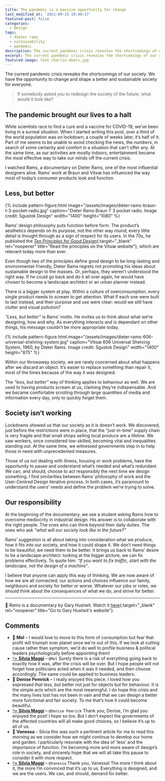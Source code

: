 ```yaml
---
title: The pandemic is a massive opportunity for change
last_modified_at: '2021-09-15 18:40:17'
featured-post: false
categories:
  - Design
tags:
  - dieter rams
  - sustainability
  - pandemic
description: The current pandemic crisis reveales the shortcomings of our society. We have the opportunity to change and shape a better and sustainable society for everyone.
excerpt: The current pandemic crisis reveales the shortcomings of our society. We have the opportunity to change and shape a better and sustainable society for everyone.
featured-image: feat-charlie-deets.jpg
---
```

<p class="lead">The current pandemic crisis reveales the shortcomings of our society. We have the opportunity to change and shape a better and sustainable society for everyone.</p>

> If somebody asked you to redesign the society of the future, what would it look like?

## The pandemic brought our lives to a halt

While scientists race to find a cure and a vaccine for COVID-19, we’ve been living in a surreal situation. When I started writing this post, over a third of the world population was on lockdown; a couple of weeks later, it’s half of it. Part of me seems to be unable to avoid checking the news, the _numbers_, in search of some certainty and comfort in a situation that can’t offer any. At the same time, as our activities are mostly indoors, entertainment became the most effective way to take our minds off the current crisis.

I watched _Rams_, a documentary on Dieter Rams, one of the most influential designers alive. Rams’ work at Braun and Vitsœ has influenced the way most of today’s consumer products look and function.

## Less, but better

{% include pattern-figure.html image="/assets/images/dieter-rams-braun-t-3-pocket-radio.jpg" caption="Dieter Rams Braun T 3 pocket radio. Image credit: Sgustok Design" width="1400" height="1080" %}

Rams’ design philosophy puts function before form. The product’s aesthetics depends on its purpose, not the other way round; every little detail is thought through as a sign of respect for its users. In the 70s, he published the [_Ten Principles for Good Design_](https://www.vitsoe.com/eu/about/good-design){:target="_blank" rel="noopener" title="Read the principles on the Vits&oelig; website"}, which are relevant today more than ever.

Even though two of the principles define good design to be long-lasting and environmental-friendly, Dieter Rams regrets not promoting his ideas about sustainable design to the masses. Or, perhaps, they weren’t understood the right way. If he could go back and do it all over again, he would have chosen to become a landscape architect or an urban planner instead.

There is a bigger system at play. Within a culture of overconsumption, every single product needs to scream to get attention. What if each one were built to last instead, and their purpose and use were clear: would we still have clutter and visual pollution?

_“Less, but better”_ is Rams’ motto. He invites us to think about what we’re designing, how and why. As everything interacts and is dependant on other things, his message couldn’t be more appropriate today.

{% include pattern-figure.html image="/assets/images/dieter-rams-606-universal-shelving-system.jpg" caption="Vits&oelig; 606 Universal Shelving System, 1960, by Dieter Rams. Image credit: Sgustok Design" width="1400" height="875" %}

Within our throwaway society, we are rarely concerned about what happens after we discard an object. It’s easier to replace something than repair it, most of the times because of the way it was designed.

The _“less, but better”_ way of thinking applies to behaviour as well. We are used to having products scream at us, claiming they’re indispensable. And we became comfortable scrolling through large quantities of media and information every day, only to quickly forget them.

## Society isn’t working

Lockdowns showed us that our society as it is doesn’t work. We discovered, just before the restrictions were in place, that the “just-in-time” supply chain is very fragile and that small shops selling local produce are a lifeline. We saw workers, once considered low-skilled, becoming vital and inequalities standing out. At the same time, we witnessed governments step in to help those in need with unprecedented measures.

Those of us not dealing with illness, housing or work problems, have the opportunity to pause and understand what’s needed and what’s redundant. We can, and should, choose to act responsibly the next time we design something. I find similarities between Rams’ philosophy of work and the User-Centred Design iterative process. In both cases, it’s paramount to understand the users’ needs and define the problem we’re trying to solve.

## Our responsibility

At the beginning of the documentary, we see a student asking Rams how to overcome mediocrity in industrial design. His answer is to collaborate with the right people. The ones who can think beyond their daily duties. The ones who ask _“what will our society look like in the future?”_

Rams’ suggestion is all about taking into consideration what we produce, how it fits into our society, and how it could shape it. We don’t need things to be beautiful; we need them to be better. It brings us back to Rams’ desire to be a landscape architect: looking at the bigger picture, we can fix problems effectively. To quote him: _“If you want to fix traffic, start with the landscape, not the design of a machine”_.

I believe that anyone can apply this way of thinking. We are now aware of how we are all connected; our actions and choices influence our family, neighbours and society for better or worse. Whatever our jobs or roles, we should think about the consequences of what we do, and strive for better.

---

🔗 _Rams_ is a documentary by Gary Hustwit. Watch it [here](https://hustwit.vhx.tv/){:target="_blank" rel="noopener" title="Go to Gary Hustwit's website"}.

<div class="smd-responses my-5 pt-3">
  <h2>Comments</h2>
  <div class="webmentions">
    <ul class="comments">
      <li>
        <span class="reaction">💬 <strong>Mel</strong>&nbsp;&ndash;</span>
        <span>I would love to move to this form of consumption but fear that profit will triumph over planet once we're out of this. If we look at cutting cause rather than symptom, we'd do well to profile business &amp; political leaders psychologically before appointing them!</span>
      </li>
      <li class="reaction-reply">
        <a class="reaction" title="mentioned" href="{{ site.url }}">↪️ <strong>Silvia Maggi</strong></a>&nbsp;&ndash;&nbsp;<code>@Mel</code>
        <span>Surely there is a risk of everything going back to exactly how it was, after the crisis will be over. But I hope people will not forget how politicians acted when it was it needed, and then choose accordingly. The same could be applied to business leaders.</span>
      </li>
      <li>
        <span class="reaction">💬 <strong>Denise Pemrick</strong>&nbsp;&ndash;</span>
        <span>I really enjoyed this piece. I loved how you expressed that less, but better not just for objects but for behaviour. It is the simple acts which are the most meaningful. I do hope this crisis and the many lives lost has not been in vain and that we can design a better more functional and fair society. To me that’s how it could become beautiful.</span>
      </li>
      <li class="reaction-reply">
        <a class="reaction" title="mentioned" href="{{ site.url }}">↪️ <strong>Silvia Maggi</strong></a>&nbsp;&ndash;&nbsp;<code>@Denise Pemrick</code>
        <span>Thank you, Denise, I’m glad you enjoyed the post! I hope so too. But I don’t expect the governments of the affected countries will all make good choices, so I believe it’s up to all of us.</span>
      </li>
      <li>
        <span class="reaction">💬 <strong>Vanessa</strong>&nbsp;&ndash;</span>
        <span>Silvia this was such a pertinent article for me to read this morning as we consider how we might continue to develop our home and garden. I particularly resonate with the idea of ‘less’ and the importance of function. I’m becoming more and more aware of design’s role in society, and sincerely hope that we will all take this pause to consider it with more respect.</span>
      </li>
      <li class="reaction-reply">
        <a class="reaction" title="mentioned" href="{{ site.url }}">↪️ <strong>Silvia Maggi</strong></a>&nbsp;&ndash;&nbsp;<code>@Vanessa</code>
        <span>Thank you, Vanessa! The more I think about it, the more I’m convinced that it’s up to us. Everything is designed, and we are the users. We can, and should, demand for better.</span>
      </li>
    </ul>
  </div>
</div>